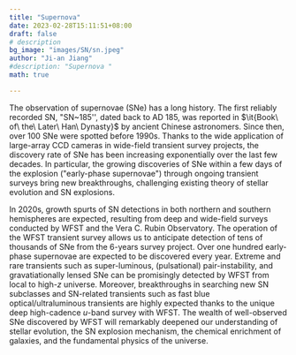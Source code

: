 ```yaml
---
title: "Supernova"
date: 2023-02-28T15:11:51+08:00
draft: false
# description 
bg_image: "images/SN/sn.jpeg"
author: "Ji-an Jiang"
#description: "Supernova "
math: true

---
```


The observation of supernovae (SNe) has a long history. The first reliably recorded SN, "SN~185'', dated back to AD 185, was reported in $\it{Book\ of\ the\ Later\ Han\ Dynasty}$ by ancient Chinese astronomers. Since then, over 100 SNe were spotted before 1990s. Thanks to the wide application of large-array CCD cameras in wide-field transient survey projects, the discovery rate of SNe has been increasing exponentially over the last few decades. In particular, the growing discoveries of SNe within a few days of the explosion ("early-phase supernovae") through ongoing transient surveys bring new breakthroughs, challenging existing theory of stellar evolution and SN explosions. 

In 2020s, growth spurts of SN detections in both northern and southern hemispheres are expected, resulting from deep and wide-field surveys conducted by WFST and the Vera C. Rubin Observatory. The operation of the WFST transient survey allows us to anticipate detection of tens of thousands of SNe from the 6-years survey project. Over one hundred early-phase supernovae are expected to be discovered every year. Extreme and rare transients such as super-luminous, (pulsational) pair-instability, and gravatiationally lensed SNe can be promisingly detected by WFST from local to high-$z$ universe. Moreover, breakthroughs in searching new SN subclasses and SN-related transients such as fast blue optical/ultraluminous transients are highly expected thanks to the unique deep high-cadence $u$-band survey with WFST. The wealth of well-observed SNe discovered by WFST will remarkably deepened our understanding of stellar evolution, the SN explosion mechanism, the chemical enrichment of galaxies, and the fundamental physics of the universe. 
